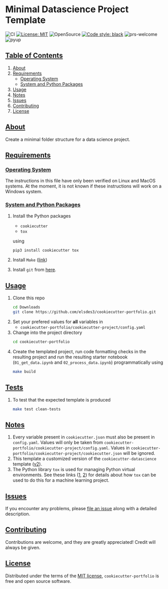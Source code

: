 # Minimal Datascience Project Template

![CI](https://github.com/elsdes3/cookiecutter-portfolio/workflows/CI/badge.svg)
[![License: MIT](https://img.shields.io/badge/License-MIT-brightgreen.svg)](https://opensource.org/licenses/mit)
![OpenSource](https://badgen.net/badge/Open%20Source%20%3F/Yes%21/blue?icon=github)
[![Code style: black](https://img.shields.io/badge/code%20style-black-000000.svg)](https://github.com/ambv/black)
![prs-welcome](https://img.shields.io/badge/PRs-welcome-brightgreen.svg?style=flat-square)
![pyup](https://pyup.io/repos/github/elsdes3/cookiecutter-portfolio/shield.svg)

## [Table of Contents](#table-of-contents)
1. [About](#about)
2. [Requirements](#requirements)
   * [Operating System](#operating-system)
   * [System and Python Packages](#system-and-python-packages)
3. [Usage](#usage)
4. [Notes](#notes)
5. [Issues](#issues)
6. [Contributing](#contributing)
7. [License](#license)

## [About](#about)
Create a minimal folder structure for a data science project.

## [Requirements](#requirements)

### [Operating System](#operating-system)
The instructions in this file have only been verified on Linux and MacOS systems. At the moment, it is not known if these instructions will work on a Windows system.

### [System and Python Packages](#system-and-python-packages)
1. Install the Python packages
   - `cookiecutter`
   - `tox`

   using
   ```bash
   pip3 install cookiecutter tox
   ```
2. Install `Make` ([link](https://www.gnu.org/software/make/))
3. Install `git` from [here](https://git-scm.com/downloads).

## [Usage](#usage)

1. Clone this repo
   ```bash
   cd Downloads
   git clone https://github.com/elsdes3/cookiecutter-portfolio.git
   ```
2. Set your prefered values for **all** variables in
   - `cookiecutter-portfolio/cookiecutter-project/config.yaml`
3. Change into the project directory
   ```bash
   cd cookiecutter-portfolio
   ```
4. Create the templated project, run code formatting checks in the resulting project and run the resulting starter notebook (`01_get_data.ipynb` and `02_process_data.ipynb`) programmatically using
   ```bash
   make build
   ```

## [Tests](#tests)

1. To test that the expected template is produced
   ```bash
   make test clean-tests
   ```

## [Notes](#notes)

1. Every variable present in `cookiecutter.json` must also be present in `config.yaml`. Values will only be taken from `cookiecutter-portfolio/cookiecutter-project/config.yaml`. Values in `cookiecutter-portfolio/cookiecutter-project/cookiecutter.json` will be ignored.
2. This template a customized version of the `cookiecutter-datascience` template ([v2](https://github.com/drivendata/cookiecutter-data-science/tree/v2)).
3. The Python library `tox` is used for managing Python virtual environments. See these links ([1](https://christophergs.com/python/2020/04/12/python-tox-why-use-it-and-tutorial/), [2](https://towardsdatascience.com/exclusive-how-to-deploy-your-first-machine-learning-models-bf0a2109e522)) for details about how `tox` can be used to do this for a machine learning project.

## [Issues](#issues)

If you encounter any problems, please [file an issue](https://github.com/elsdes3/cookiecutter-portfolio/issues/new) along with a detailed description.

## [Contributing](#contributing)

Contributions are welcome, and they are greatly appreciated! Credit will always be given.

## [License](#license)

Distributed under the terms of the [MIT license](https://github.com/elsdes3/cookiecutter-portfolio/LICENSE), `cookiecutter-portfolio` is free and open source software.
